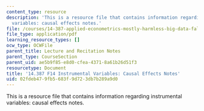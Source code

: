 ```yaml
---
content_type: resource
description: 'This is a resource file that contains information regarding instrumental
  variables: causal effects notes.'
file: /courses/14-387-applied-econometrics-mostly-harmless-big-data-fall-2014/02fdeb479fb5683f9d723db7b289a9d0_MIT14_387F14_Causaleffects.pdf
file_type: application/pdf
learning_resource_types: []
ocw_type: OCWFile
parent_title: Lecture and Recitation Notes
parent_type: CourseSection
parent_uid: ae5b9f85-e8d0-cfea-4371-8a61b26d51f3
resourcetype: Document
title: '14.387 F14 Instrumental Variables: Causal Effects Notes'
uid: 02fdeb47-9fb5-683f-9d72-3db7b289a9d0
---
```

This is a resource file that contains information regarding instrumental variables: causal effects notes.

